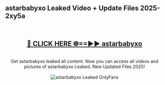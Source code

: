 <h2>astarbabyxo Leaked Video + Update Files 2025- 2xy5a</h2>
<br>
<div align="center">
<h2><a href="https://libra.edu.pl?astarbabyxo" rel="nofollow">🔴 CLICK HERE 🌐==►► astarbabyxo</a></h2>
<br>
Get astarbabyxo leaked all content. Now you can access all videos and pictures of astarbabyxo Leaked. New Updated Files 2025!
<br>
<br>
<a href="https://libra.edu.pl?astarbabyxo" rel="nofollow" data-target="animated-image.originalLink"><img src="https://i.ibb.co.com/WyWwxjT/player-gif2.gif" alt="astarbabyxo Leaked OnlyFans" style="max-width: 100%; display: inline-block;" data-target="animated-image.originalImage"></a>
</div>
<br>